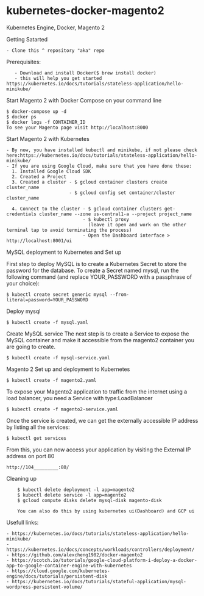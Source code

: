 # kubernetes-docker-magento2
Kubernetes Engine, Docker, Magento 2

Getting Satarted
```
- Clone this ^ repository "aka" repo
```
Prerequisites:
```
   - Download and install Docker($ brew install docker)
   - this will help you get started https://kubernetes.io/docs/tutorials/stateless-application/hello-minikube/

```
Start Magento 2 with Docker Compose
on your command line
```
$ docker-compose up -d
$ docker ps
$ docker logs -f CONTAINER_ID
To see your Magento page visit http://localhost:8000
```
Start Magento 2 with Kubernetes
```
- By now, you have installed kubectl and minikube, if not please check here:https://kubernetes.io/docs/tutorials/stateless-application/hello-minikube/
- If you are using Google Cloud, make sure that you have done these:
  1. Installed Google Cloud SDK
  2. Created a Project
  3. Created a cluster - $ gcloud container clusters create cluster_name
                       - $ gcloud config set container/cluster cluster_name  

  4. Connect to the cluster - $ gcloud container clusters get-credentials cluster_name --zone us-central1-a --project project_name
                            - $ kubectl proxy
                              (leave it open and work on the other terminal tap to avoid terminating the process)
                            - Open the Dashboard interface > http://localhost:8001/ui

```                                                                
MySQL deployment to Kubernetes and Set up

First step to deploy MySQL is to create a Kubernetes Secret to store the password for the database. To create a Secret named mysql, run the following command (and replace YOUR_PASSWORD with a passphrase of your choice):
```
$ kubectl create secret generic mysql --from-literal=password=YOUR_PASSWORD
```
Deploy mysql
```
$ kubectl create -f mysql.yaml
```
Create MySQL service
The next step is to create a Service to expose the MySQL container and make it accessible from the magento2 container you are going to create.
```
$ kubectl create -f mysql-service.yaml
```

Magento 2 Set up and deployment to Kubernetes
```
$ kubectl create -f magento2.yaml
```
To expose your Magento2 application to traffic from the internet using a load balancer, you need a Service with type:LoadBalancer
```
$ kubectl create -f magento2-service.yaml
```
Once the service is created, we can get the externally accessible IP address by listing all the services:
```
$ kubectl get services
```

From this, you can now access your application by visiting the External IP address on port 80
```
http://104_________:80/
```
Cleaning up
``` $ kubectl delete secret  mysql
    $ kubectl delete deployment -l app=magento2
    $ kubectl delete service -l app=magento2
    $ gcloud compute disks delete mysql-disk magento-disk

    You can also do this by using kubernetes ui(Dashboard) and GCP ui
```
Usefull links:
```
- https://kubernetes.io/docs/tutorials/stateless-application/hello-minikube/
- https://kubernetes.io/docs/concepts/workloads/controllers/deployment/
- https://github.com/alexcheng1982/docker-magento2
- https://scotch.io/tutorials/google-cloud-platform-i-deploy-a-docker-app-to-google-container-engine-with-kubernetes
- https://cloud.google.com/kubernetes-engine/docs/tutorials/persistent-disk
- https://kubernetes.io/docs/tutorials/stateful-application/mysql-wordpress-persistent-volume/
```
